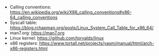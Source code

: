 - Calling conventions: https://en.wikipedia.org/wiki/X86_calling_conventions#x86-64_calling_conventions
- Syscall table: https://blog.rchapman.org/posts/Linux_System_Call_Table_for_x86_64/
- man7.org: https://man7.org
- Linux kernel: https://github.com/torvalds/linux
- x86 registers: https://www.tortall.net/projects/yasm/manual/html/arch-x86-registers.html